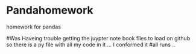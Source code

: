 # Pandahomework
homework for pandas 

#Was Haveing trouble getting the juypter note book files to load on github so there is a py file with all my code in it ... I conformed it #all runs .. 
